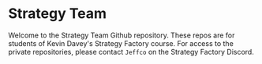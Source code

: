 # Strategy Team

Welcome to the Strategy Team Github repository.  These repos are for students of Kevin Davey's Strategy Factory course.  For access to the private repositories, please contact `Jeffco` on the Strategy Factory Discord.